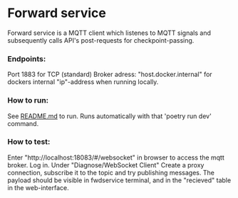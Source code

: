 # Forward service
Forward service is a MQTT client which listenes to MQTT signals and subsequently calls API's post-requests for checkpoint-passing.

### Endpoints:
Port 1883 for TCP (standard)
Broker adress: "host.docker.internal" for dockers internal "ip"-address when running locally.

### How to run:
See [README.md](../README.md) to run. Runs automatically with that 'poetry run dev' command.

### How to test:
Enter "http://localhost:18083/#/websocket" in browser to access the mqtt broker. Log in. Under "Diagnose/WebSocket Client" Create a proxy connection, subscribe it to the topic and try publishing messages. The payload should be visible in fwdservice terminal, and in the "recieved" table in the web-interface.
